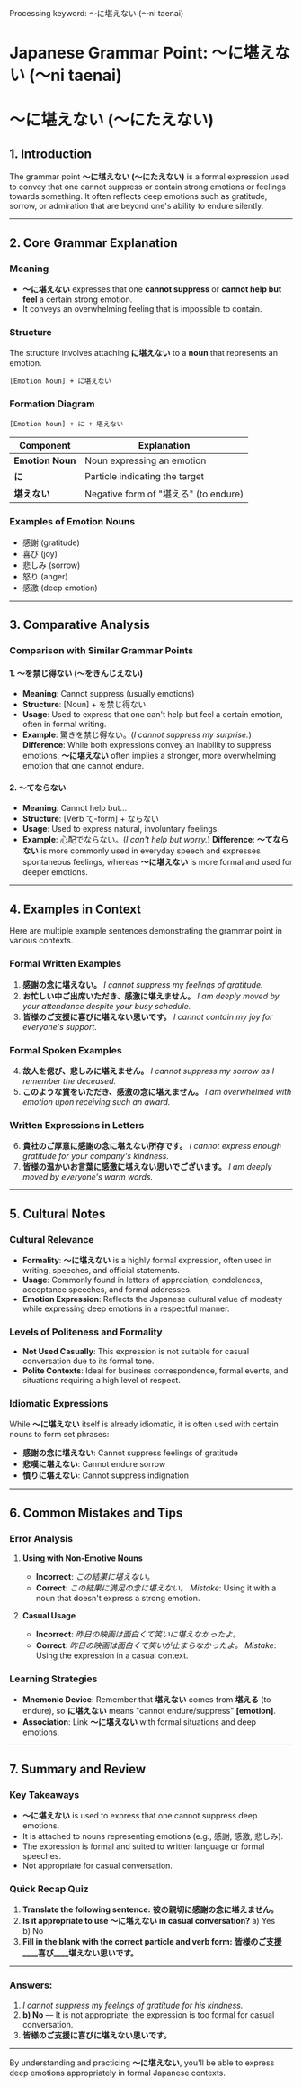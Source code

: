 Processing keyword: ～に堪えない (～ni taenai)
# Japanese Grammar Point: ～に堪えない (～ni taenai)
# ～に堪えない (～にたえない)
## 1. Introduction
The grammar point **～に堪えない (～にたえない)** is a formal expression used to convey that one cannot suppress or contain strong emotions or feelings towards something. It often reflects deep emotions such as gratitude, sorrow, or admiration that are beyond one's ability to endure silently.

---
## 2. Core Grammar Explanation
### Meaning
- **～に堪えない** expresses that one **cannot suppress** or **cannot help but feel** a certain strong emotion.
- It conveys an overwhelming feeling that is impossible to contain.
### Structure
The structure involves attaching **に堪えない** to a **noun** that represents an emotion.
```
[Emotion Noun] + に堪えない
```
### Formation Diagram
```plaintext
[Emotion Noun] + に + 堪えない
```
| Component        | Explanation                       |
|------------------|-----------------------------------|
| **Emotion Noun** | Noun expressing an emotion        |
| **に**           | Particle indicating the target     |
| **堪えない**     | Negative form of "堪える" (to endure) |
### Examples of Emotion Nouns
- 感謝 (gratitude)
- 喜び (joy)
- 悲しみ (sorrow)
- 怒り (anger)
- 感激 (deep emotion)
---
## 3. Comparative Analysis
### Comparison with Similar Grammar Points
#### 1. ～を禁じ得ない (～をきんじえない)
- **Meaning**: Cannot suppress (usually emotions)
- **Structure**: [Noun] + を禁じ得ない
- **Usage**: Used to express that one can't help but feel a certain emotion, often in formal writing.
- **Example**: 驚きを禁じ得ない。(*I cannot suppress my surprise.*)
**Difference**: While both expressions convey an inability to suppress emotions, **～に堪えない** often implies a stronger, more overwhelming emotion that one cannot endure.
#### 2. ～てならない
- **Meaning**: Cannot help but...
- **Structure**: [Verb て-form] + ならない
- **Usage**: Used to express natural, involuntary feelings.
- **Example**: 心配でならない。(*I can't help but worry.*)
**Difference**: **～てならない** is more commonly used in everyday speech and expresses spontaneous feelings, whereas **～に堪えない** is more formal and used for deeper emotions.
---
## 4. Examples in Context
Here are multiple example sentences demonstrating the grammar point in various contexts.
### Formal Written Examples
1. **感謝の念に堪えない。**
   *I cannot suppress my feelings of gratitude.*
2. **お忙しい中ご出席いただき、感激に堪えません。**
   *I am deeply moved by your attendance despite your busy schedule.*
3. **皆様のご支援に喜びに堪えない思いです。**
   *I cannot contain my joy for everyone's support.*
### Formal Spoken Examples
4. **故人を偲び、悲しみに堪えません。**
   *I cannot suppress my sorrow as I remember the deceased.*
5. **このような賞をいただき、感激の念に堪えません。**
   *I am overwhelmed with emotion upon receiving such an award.*
### Written Expressions in Letters
6. **貴社のご厚意に感謝の念に堪えない所存です。**
   *I cannot express enough gratitude for your company's kindness.*
7. **皆様の温かいお言葉に感激に堪えない思いでございます。**
   *I am deeply moved by everyone's warm words.*
---
## 5. Cultural Notes
### Cultural Relevance
- **Formality**: **～に堪えない** is a highly formal expression, often used in writing, speeches, and official statements.
- **Usage**: Commonly found in letters of appreciation, condolences, acceptance speeches, and formal addresses.
- **Emotion Expression**: Reflects the Japanese cultural value of modesty while expressing deep emotions in a respectful manner.
### Levels of Politeness and Formality
- **Not Used Casually**: This expression is not suitable for casual conversation due to its formal tone.
- **Polite Contexts**: Ideal for business correspondence, formal events, and situations requiring a high level of respect.
### Idiomatic Expressions
While **～に堪えない** itself is already idiomatic, it is often used with certain nouns to form set phrases:
- **感謝の念に堪えない**: Cannot suppress feelings of gratitude
- **悲嘆に堪えない**: Cannot endure sorrow
- **憤りに堪えない**: Cannot suppress indignation
---
## 6. Common Mistakes and Tips
### Error Analysis
1. **Using with Non-Emotive Nouns**
   - **Incorrect**: *この結果に堪えない。*
   - **Correct**: *この結果に満足の念に堪えない。*
   *Mistake*: Using it with a noun that doesn't express a strong emotion.
   
2. **Casual Usage**
   - **Incorrect**: *昨日の映画は面白くて笑いに堪えなかったよ。*
   - **Correct**: *昨日の映画は面白くて笑いが止まらなかったよ。*
   *Mistake*: Using the expression in a casual context.
### Learning Strategies
- **Mnemonic Device**: Remember that **堪えない** comes from **堪える** (to endure), so **に堪えない** means "cannot endure/suppress" **[emotion]**.
- **Association**: Link **～に堪えない** with formal situations and deep emotions.
---
## 7. Summary and Review
### Key Takeaways
- **～に堪えない** is used to express that one cannot suppress deep emotions.
- It is attached to nouns representing emotions (e.g., 感謝, 感激, 悲しみ).
- The expression is formal and suited to written language or formal speeches.
- Not appropriate for casual conversation.
### Quick Recap Quiz
1. **Translate the following sentence:**
   **彼の親切に感謝の念に堪えません。**
2. **Is it appropriate to use ～に堪えない in casual conversation?**
   a) Yes  
   b) No
3. **Fill in the blank with the correct particle and verb form:**
   **皆様のご支援____喜び____堪えない思いです。**
---
### Answers:
1. *I cannot suppress my feelings of gratitude for his kindness.*
2. **b) No** — It is not appropriate; the expression is too formal for casual conversation.
3. **皆様のご支援に喜びに堪えない思いです。**
---
By understanding and practicing **～に堪えない**, you'll be able to express deep emotions appropriately in formal Japanese contexts.
